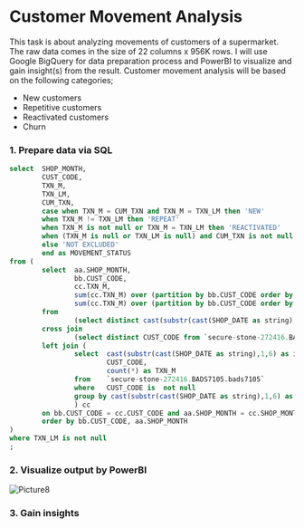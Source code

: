 # Customer Movement Analysis
This task is about analyzing movements of customers of a supermarket. The raw data comes in the size of 22 columns x 956K rows. I will use Google BigQuery for data preparation process and PowerBI to visualize and gain insight(s) from the result.
Customer movement analysis will be based on the following categories;
* New customers
* Repetitive customers
* Reactivated customers
* Churn

### 1. Prepare data via SQL
```SQL
select  SHOP_MONTH,
        CUST_CODE,
        TXN_M,
        TXN_LM,
        CUM_TXN,
        case when TXN_M = CUM_TXN and TXN_M = TXN_LM then 'NEW'
        when TXN_M != TXN_LM then 'REPEAT'
        when TXN_M is not null or TXN_M = TXN_LM then 'REACTIVATED'
        when (TXN_M is null or TXN_LM is null) and CUM_TXN is not null then 'CHURN'
        else 'NOT EXCLUDED'
        end as MOVEMENT_STATUS
from (
        select  aa.SHOP_MONTH,
                bb.CUST_CODE,
                cc.TXN_M,
                sum(cc.TXN_M) over (partition by bb.CUST_CODE order by aa.SHOP_MONTH rows between 1 preceding and current row) as TXN_LM,
                sum(cc.TXN_M) over (partition by bb.CUST_CODE order by aa.SHOP_MONTH) as CUM_TXN,
        from
                (select distinct cast(substr(cast(SHOP_DATE as string),1,6) as int64) as SHOP_MONTH from `secure-stone-272416.BADS7105.bads7105`) aa
        cross join
                (select distinct CUST_CODE from `secure-stone-272416.BADS7105.bads7105` where CUST_CODE is  not null) bb
        left join (
                select  cast(substr(cast(SHOP_DATE as string),1,6) as int64) as SHOP_MONTH,
                        CUST_CODE,
                        count(*) as TXN_M
                from    `secure-stone-272416.BADS7105.bads7105`
                where   CUST_CODE is  not null
                group by cast(substr(cast(SHOP_DATE as string),1,6) as int64),CUST_CODE
                ) cc
        on bb.CUST_CODE = cc.CUST_CODE and aa.SHOP_MONTH = cc.SHOP_MONTH
        order by bb.CUST_CODE, aa.SHOP_MONTH
)
where TXN_LM is not null
;
```

### 2. Visualize output by PowerBI
![Picture8](https://user-images.githubusercontent.com/59596996/122715835-b1cd9d80-d293-11eb-88f2-9a0459214a0e.jpg)

### 3. Gain insights
